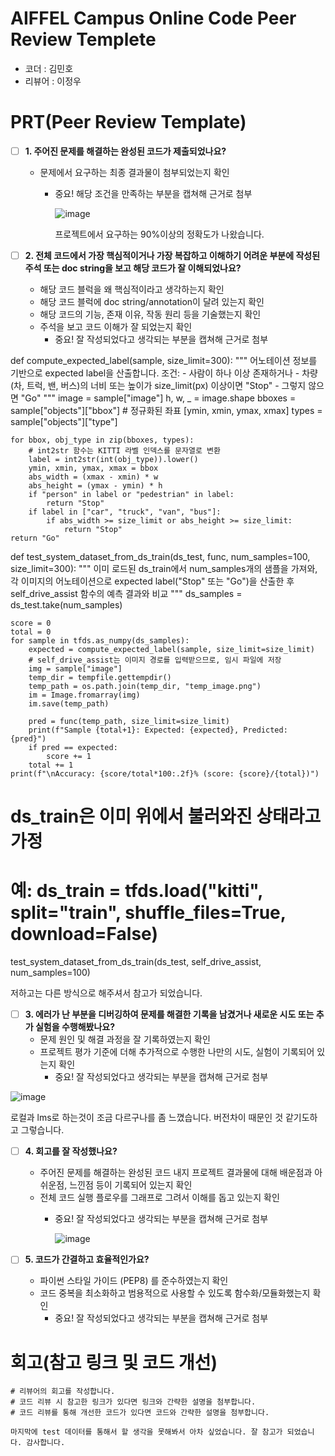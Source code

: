 # AIFFEL Campus Online Code Peer Review Templete
- 코더 : 김민호
- 리뷰어 : 이정우


# PRT(Peer Review Template)
- [ ]  **1. 주어진 문제를 해결하는 완성된 코드가 제출되었나요?**
    - 문제에서 요구하는 최종 결과물이 첨부되었는지 확인
        - 중요! 해당 조건을 만족하는 부분을 캡쳐해 근거로 첨부
     

          ![image](https://github.com/user-attachments/assets/f3e7f0fc-1b39-4a1d-a5dd-b2ffeae1b605)

          프로젝트에서 요구하는 90%이상의 정확도가 나왔습니다.

    
- [ ]  **2. 전체 코드에서 가장 핵심적이거나 가장 복잡하고 이해하기 어려운 부분에 작성된 
주석 또는 doc string을 보고 해당 코드가 잘 이해되었나요?**
    - 해당 코드 블럭을 왜 핵심적이라고 생각하는지 확인
    - 해당 코드 블럭에 doc string/annotation이 달려 있는지 확인
    - 해당 코드의 기능, 존재 이유, 작동 원리 등을 기술했는지 확인
    - 주석을 보고 코드 이해가 잘 되었는지 확인
        - 중요! 잘 작성되었다고 생각되는 부분을 캡쳐해 근거로 첨부
     

def compute_expected_label(sample, size_limit=300):
    """
    어노테이션 정보를 기반으로 expected label을 산출합니다.
    조건:
      - 사람이 하나 이상 존재하거나
      - 차량(차, 트럭, 밴, 버스)의 너비 또는 높이가 size_limit(px) 이상이면 "Stop"
      - 그렇지 않으면 "Go"
    """
    image = sample["image"]
    h, w, _ = image.shape
    bboxes = sample["objects"]["bbox"]  # 정규화된 좌표 [ymin, xmin, ymax, xmax]
    types = sample["objects"]["type"]
    
    for bbox, obj_type in zip(bboxes, types):
        # int2str 함수는 KITTI 라벨 인덱스를 문자열로 변환
        label = int2str(int(obj_type)).lower()
        ymin, xmin, ymax, xmax = bbox
        abs_width = (xmax - xmin) * w
        abs_height = (ymax - ymin) * h
        if "person" in label or "pedestrian" in label:
            return "Stop"
        if label in ["car", "truck", "van", "bus"]:
            if abs_width >= size_limit or abs_height >= size_limit:
                return "Stop"
    return "Go"

def test_system_dataset_from_ds_train(ds_test, func, num_samples=100, size_limit=300):
    """
    이미 로드된 ds_train에서 num_samples개의 샘플을 가져와,
    각 이미지의 어노테이션으로 expected label("Stop" 또는 "Go")을 산출한 후
    self_drive_assist 함수의 예측 결과와 비교
    """
    ds_samples = ds_test.take(num_samples)
    
    score = 0
    total = 0
    for sample in tfds.as_numpy(ds_samples):
        expected = compute_expected_label(sample, size_limit=size_limit)
        # self_drive_assist는 이미지 경로를 입력받으므로, 임시 파일에 저장
        img = sample["image"]
        temp_dir = tempfile.gettempdir()
        temp_path = os.path.join(temp_dir, "temp_image.png")
        im = Image.fromarray(img)
        im.save(temp_path)
        
        pred = func(temp_path, size_limit=size_limit)
        print(f"Sample {total+1}: Expected: {expected}, Predicted: {pred}")
        if pred == expected:
            score += 1
        total += 1
    print(f"\nAccuracy: {score/total*100:.2f}% (score: {score}/{total})")

# ds_train은 이미 위에서 불러와진 상태라고 가정
# 예: ds_train = tfds.load("kitti", split="train", shuffle_files=True, download=False)

test_system_dataset_from_ds_train(ds_test, self_drive_assist, num_samples=100)

저하고는 다른 방식으로 해주셔서 참고가 되었습니다.


        
- [ ]  **3. 에러가 난 부분을 디버깅하여 문제를 해결한 기록을 남겼거나
새로운 시도 또는 추가 실험을 수행해봤나요?**
    - 문제 원인 및 해결 과정을 잘 기록하였는지 확인
    - 프로젝트 평가 기준에 더해 추가적으로 수행한 나만의 시도, 
    실험이 기록되어 있는지 확인
        - 중요! 잘 작성되었다고 생각되는 부분을 캡쳐해 근거로 첨부
     
![image](https://github.com/user-attachments/assets/7958bf55-18cf-4cce-ae7c-d4b94f3dd46e)

로컬과 lms로 하는것이 조금 다르구나를 좀 느꼈습니다. 버전차이 때문인 것 같기도하고 그렇습니다.

        
- [ ]  **4. 회고를 잘 작성했나요?**
    - 주어진 문제를 해결하는 완성된 코드 내지 프로젝트 결과물에 대해
    배운점과 아쉬운점, 느낀점 등이 기록되어 있는지 확인
    - 전체 코드 실행 플로우를 그래프로 그려서 이해를 돕고 있는지 확인
        - 중요! 잘 작성되었다고 생각되는 부분을 캡쳐해 근거로 첨부
     
          ![image](https://github.com/user-attachments/assets/03589e1a-01ed-4bc1-ba90-fed8270b61e0)

        
- [ ]  **5. 코드가 간결하고 효율적인가요?**
    - 파이썬 스타일 가이드 (PEP8) 를 준수하였는지 확인
    - 코드 중복을 최소화하고 범용적으로 사용할 수 있도록 함수화/모듈화했는지 확인
        - 중요! 잘 작성되었다고 생각되는 부분을 캡쳐해 근거로 첨부
     
          


# 회고(참고 링크 및 코드 개선)
```
# 리뷰어의 회고를 작성합니다.
# 코드 리뷰 시 참고한 링크가 있다면 링크와 간략한 설명을 첨부합니다.
# 코드 리뷰를 통해 개선한 코드가 있다면 코드와 간략한 설명을 첨부합니다.

마지막에 test 데이터를 통해서 할 생각을 못해봐서 아차 싶었습니다. 잘 참고가 되었습니다. 감사합니다.


```
